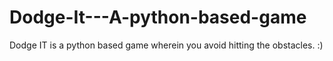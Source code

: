 # Dodge-It---A-python-based-game
Dodge IT is a python based game wherein you avoid hitting the obstacles. :)
